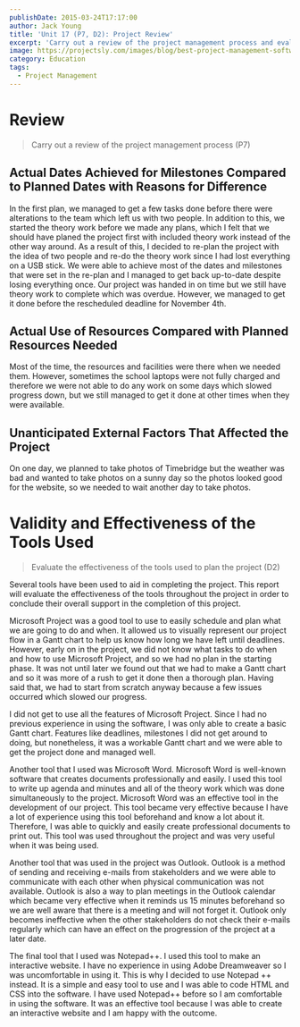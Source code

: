 ```yaml
---
publishDate: 2015-03-24T17:17:00
author: Jack Young
title: 'Unit 17 (P7, D2): Project Review'
excerpt: 'Carry out a review of the project management process and evaluate the effectiveness of the tools used to plan the project.'
image: https://projectsly.com/images/blog/best-project-management-software-review-sites.png?v=1686553999071005322
category: Education
tags:
  - Project Management
---
```


# Review

> Carry out a review of the project management process (P7)

## Actual Dates Achieved for Milestones Compared to Planned Dates with Reasons for Difference

In the first plan, we managed to get a few tasks done before there were alterations to the team which left us with two people. In addition to this, we started the theory work before we made any plans, which I felt that we should have planed the project first with included theory work instead of the other way around. As a result of this, I decided to re-plan the project with the idea of two people and re-do the theory work since I had lost everything on a USB stick. We were able to achieve most of the dates and milestones that were set in the re-plan and I managed to get back up-to-date despite losing everything once. Our project was handed in on time but we still have theory work to complete which was overdue. However, we managed to get it done before the rescheduled deadline for November 4th.

## Actual Use of Resources Compared with Planned Resources Needed

Most of the time, the resources and facilities were there when we needed them. However, sometimes the school laptops were not fully charged and therefore we were not able to do any work on some days which slowed progress down, but we still managed to get it done at other times when they were available.

## Unanticipated External Factors That Affected the Project

On one day, we planned to take photos of Timebridge but the weather was bad and wanted to take photos on a sunny day so the photos looked good for the website, so we needed to wait another day to take photos.

# Validity and Effectiveness of the Tools Used

> Evaluate the effectiveness of the tools used to plan the project (D2)

Several tools have been used to aid in completing the project. This report will evaluate the effectiveness of the tools throughout the project in order to conclude their overall support in the completion of this project.

Microsoft Project was a good tool to use to easily schedule and plan what we are going to do and when. It allowed us to visually represent our project flow in a Gantt chart to help us know how long we have left until deadlines. However, early on in the project, we did not know what tasks to do when and how to use Microsoft Project, and so we had no plan in the starting phase. It was not until later we found out that we had to make a Gantt chart and so it was more of a rush to get it done then a thorough plan. Having said that, we had to start from scratch anyway because a few issues occurred which slowed our progress.

I did not get to use all the features of Microsoft Project. Since I had no previous experience in using the software, I was only able to create a basic Gantt chart. Features like deadlines, milestones I did not get around to doing, but nonetheless, it was a workable Gantt chart and we were able to get the project done and managed well.

Another tool that I used was Microsoft Word. Microsoft Word is well-known software that creates documents professionally and easily. I used this tool to write up agenda and minutes and all of the theory work which was done simultaneously to the project. Microsoft Word was an effective tool in the development of our project. This tool became very effective because I have a lot of experience using this tool beforehand and know a lot about it. Therefore, I was able to quickly and easily create professional documents to print out. This tool was used throughout the project and was very useful when it was being used.

Another tool that was used in the project was Outlook. Outlook is a method of sending and receiving e-mails from stakeholders and we were able to communicate with each other when physical communication was not available. Outlook is also a way to plan meetings in the Outlook calendar which became very effective when it reminds us 15 minutes beforehand so we are well aware that there is a meeting and will not forget it. Outlook only becomes ineffective when the other stakeholders do not check their e-mails regularly which can have an effect on the progression of the project at a later date.

The final tool that I used was Notepad++. I used this tool to make an interactive website. I have no experience in using Adobe Dreamweaver so I was uncomfortable in using it. This is why I decided to use Notepad ++ instead. It is a simple and easy tool to use and I was able to code HTML and CSS into the software. I have used Notepad++ before so I am comfortable in using the software. It was an effective tool because I was able to create an interactive website and I am happy with the outcome.
